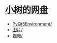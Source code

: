 # [小树的网盘](https://xiaoshu312.github.io/Files/)

- [PyQt5Environment/](<PyQt5Environment>)
- [图片/](<图片>)
- [视频/](<视频>)
